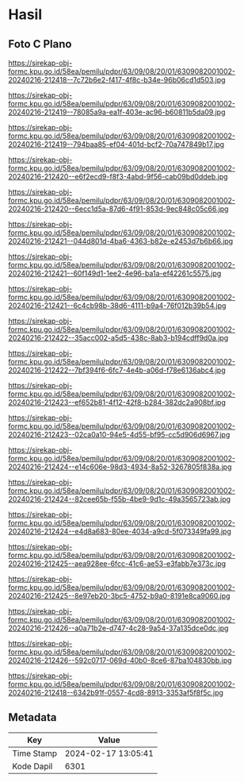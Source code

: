 # Hasil

## Foto C Plano

https://sirekap-obj-formc.kpu.go.id/58ea/pemilu/pdpr/63/09/08/20/01/6309082001002-20240216-212418--7c72b6e2-f417-4f8c-b34e-96b06cd1d503.jpg

https://sirekap-obj-formc.kpu.go.id/58ea/pemilu/pdpr/63/09/08/20/01/6309082001002-20240216-212419--78085a9a-ea1f-403e-ac96-b60811b5da09.jpg

https://sirekap-obj-formc.kpu.go.id/58ea/pemilu/pdpr/63/09/08/20/01/6309082001002-20240216-212419--794baa85-ef04-401d-bcf2-70a747849b17.jpg

https://sirekap-obj-formc.kpu.go.id/58ea/pemilu/pdpr/63/09/08/20/01/6309082001002-20240216-212420--e6f2ecd9-f8f3-4abd-9f56-cab09bd0ddeb.jpg

https://sirekap-obj-formc.kpu.go.id/58ea/pemilu/pdpr/63/09/08/20/01/6309082001002-20240216-212420--6ecc1d5a-87d6-4f91-853d-9ec848c05c66.jpg

https://sirekap-obj-formc.kpu.go.id/58ea/pemilu/pdpr/63/09/08/20/01/6309082001002-20240216-212421--044d801d-4ba6-4363-b82e-e2453d7b6b66.jpg

https://sirekap-obj-formc.kpu.go.id/58ea/pemilu/pdpr/63/09/08/20/01/6309082001002-20240216-212421--60f149d1-1ee2-4e96-ba1a-ef42261c5575.jpg

https://sirekap-obj-formc.kpu.go.id/58ea/pemilu/pdpr/63/09/08/20/01/6309082001002-20240216-212421--6c4cb98b-38d6-4111-b9a4-76f012b39b54.jpg

https://sirekap-obj-formc.kpu.go.id/58ea/pemilu/pdpr/63/09/08/20/01/6309082001002-20240216-212422--35acc002-a5d5-438c-8ab3-b194cdff9d0a.jpg

https://sirekap-obj-formc.kpu.go.id/58ea/pemilu/pdpr/63/09/08/20/01/6309082001002-20240216-212422--7bf394f6-6fc7-4e4b-a06d-f78e6136abc4.jpg

https://sirekap-obj-formc.kpu.go.id/58ea/pemilu/pdpr/63/09/08/20/01/6309082001002-20240216-212423--ef652b81-4f12-42f8-b284-382dc2a908bf.jpg

https://sirekap-obj-formc.kpu.go.id/58ea/pemilu/pdpr/63/09/08/20/01/6309082001002-20240216-212423--02ca0a10-94e5-4d55-bf95-cc5d906d6967.jpg

https://sirekap-obj-formc.kpu.go.id/58ea/pemilu/pdpr/63/09/08/20/01/6309082001002-20240216-212424--e14c606e-98d3-4934-8a52-3267805f838a.jpg

https://sirekap-obj-formc.kpu.go.id/58ea/pemilu/pdpr/63/09/08/20/01/6309082001002-20240216-212424--82cee65b-f55b-4be9-9d1c-49a3565723ab.jpg

https://sirekap-obj-formc.kpu.go.id/58ea/pemilu/pdpr/63/09/08/20/01/6309082001002-20240216-212424--e4d8a683-80ee-4034-a9cd-5f073349fa99.jpg

https://sirekap-obj-formc.kpu.go.id/58ea/pemilu/pdpr/63/09/08/20/01/6309082001002-20240216-212425--aea928ee-6fcc-41c6-ae53-e3fabb7e373c.jpg

https://sirekap-obj-formc.kpu.go.id/58ea/pemilu/pdpr/63/09/08/20/01/6309082001002-20240216-212425--8e97eb20-3bc5-4752-b9a0-8191e8ca9060.jpg

https://sirekap-obj-formc.kpu.go.id/58ea/pemilu/pdpr/63/09/08/20/01/6309082001002-20240216-212426--a0a71b2e-d747-4c28-9a54-37a135dce0dc.jpg

https://sirekap-obj-formc.kpu.go.id/58ea/pemilu/pdpr/63/09/08/20/01/6309082001002-20240216-212426--592c0717-069d-40b0-8ce6-87ba104830bb.jpg

https://sirekap-obj-formc.kpu.go.id/58ea/pemilu/pdpr/63/09/08/20/01/6309082001002-20240216-212418--6342b91f-0557-4cd8-8913-3353af5f8f5c.jpg


## Metadata

| Key        | Value               |
| ---------- | ------------------- |
| Time Stamp | 2024-02-17 13:05:41 |
| Kode Dapil | 6301                |




